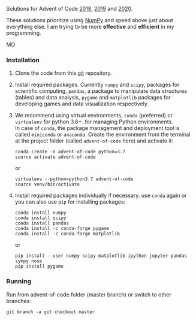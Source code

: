 Solutions for Advent of Code [2018](https://adventofcode.com/2018), [2019](https://adventofcode.com/2019) and [2020](https://adventofcode.com/2020).

These solutions prioritize using [NumPy](http://cs231n.github.io/python-numpy-tutorial/) and speed above just about everything else. I am trying to be more **effective** and **efficient** in my programming.

MO

### Installation

1. Clone the code from this [git](https://github.com/hchkrdtn/advent-of-code.git) repository.
2. Install required packages. Currently `numpy` and `scipy`, packages for scientific computing, `pandas`, 
a package to manipulate data structures (tables) and data analysis, `pygame` and `matplotlib` packages 
for developing games and data visualization respectively. 
3. We recommend using virtual environments, `conda` (preferred) or `virtualenv` for python 3.6+. 
for managing Python environments.  
In case of `conda`, the package management and deployment tool 
is called `miniconda` or `anaconda`. Create the environment from the terminal at the project 
folder (called `advent-of-code` here) and activate it:

   ```
   conda create -n advent-of-code python=3.7
   source activate advent-of-code
   ```
   or  
   ```
   virtualenv --python=python3.7 advent-of-code
   source venv/bin/activate
   ```
   
4. Install required packages individually if necessary. use `conda` again or  
you can also use `pip` for installing packages:

   ```
   conda install numpy
   conda install scipy
   conda install pandas
   conda install -c conda-forge pygame
   conda install -c conda-forge matplotlib
   ```
   or
    ```
   pip install --user numpy scipy matplotlib ipython jupyter pandas sympy nose
   pip install pygame
   ```

### Running

Run from advent-of-code folder (master branch) or switch to other branches: 

`git branch -a git checkout master`
